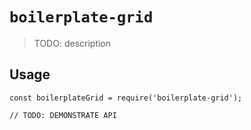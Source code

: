 # `boilerplate-grid`

> TODO: description

## Usage

```
const boilerplateGrid = require('boilerplate-grid');

// TODO: DEMONSTRATE API
```
